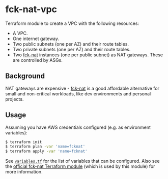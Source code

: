 # fck-nat-vpc

Terraform module to create a VPC with the following resources:

* A VPC.
* One internet gateway.
* Two public subnets (one per AZ) and their route tables.
* Two private subnets (one per AZ) and their route tables.
* Two [fck-nat](https://fck-nat.dev/stable/) instances (one per public subnet)
  as NAT gateways. These are controlled by ASGs.

## Background

NAT gateways are expensive - [fck-nat](https://fck-nat.dev/stable/) is a good
affordable alternative for small and non-critical workloads, like dev
environments and personal projects.

## Usage

Assuming you have AWS credentials configured (e.g. as environment variables):

```bash
$ terraform init
$ terraform plan -var 'name=fcknat'
$ terraform apply -var 'name=fcknat'
```

See [`variables.tf`](variables.tf) for the list of variables that can be
configured. Also see the
[official fck-nat Terraform module](https://github.com/RaJiska/terraform-aws-fck-nat)
(which is used by this module) for more information.
